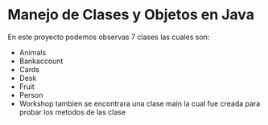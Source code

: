 # Manejo de Clases y Objetos en Java
En este proyecto podemos observas 7 clases las cuales son:
- Animals
- Bankaccount
- Cards
- Desk
- Fruit
- Person
- Workshop 
tambien se encontrara una clase main la cual fue creada para probar los metodos de las clase
